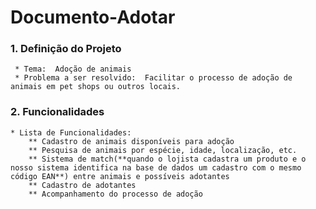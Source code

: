 # Documento-Adotar

 ### 1. Definição do Projeto
     * Tema:  Adoção de animais
     * Problema a ser resolvido:  Facilitar o processo de adoção de animais em pet shops ou outros locais.

### 2. Funcionalidades
    * Lista de Funcionalidades:
        ** Cadastro de animais disponíveis para adoção
        ** Pesquisa de animais por espécie, idade, localização, etc.
        ** Sistema de match(**quando o lojista cadastra um produto e o nosso sistema identifica na base de dados um cadastro com o mesmo código EAN**) entre animais e possíveis adotantes
        ** Cadastro de adotantes
        ** Acompanhamento do processo de adoção
